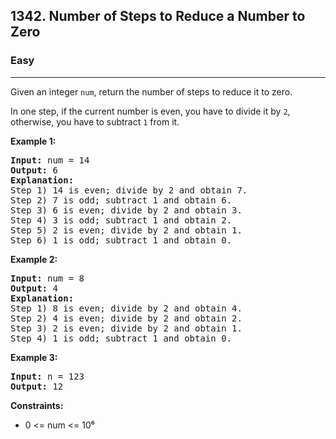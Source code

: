 <h2>1342. Number of Steps to Reduce a Number to Zero</h2>
<h3>Easy</h3>
<hr>
<div>
<p>Given an integer <code>num</code>, return the number of steps to reduce it to zero.

In one step, if the current number is even, you have to divide it by <code>2</code>, otherwise, you have to subtract <code>1</code> from it.</p>

<p><b>Example 1: </b></p>

<pre><strong>Input:</strong> num = 14
<strong>Output:</strong> 6
<strong>Explanation:</strong> 
Step 1) 14 is even; divide by 2 and obtain 7. 
Step 2) 7 is odd; subtract 1 and obtain 6.
Step 3) 6 is even; divide by 2 and obtain 3. 
Step 4) 3 is odd; subtract 1 and obtain 2. 
Step 5) 2 is even; divide by 2 and obtain 1. 
Step 6) 1 is odd; subtract 1 and obtain 0.
</pre>

<p><b>Example 2: </b></p>

<pre><strong>Input:</strong> num = 8
<strong>Output:</strong> 4
<strong>Explanation:</strong> 
Step 1) 8 is even; divide by 2 and obtain 4. 
Step 2) 4 is even; divide by 2 and obtain 2. 
Step 3) 2 is even; divide by 2 and obtain 1. 
Step 4) 1 is odd; subtract 1 and obtain 0.
</pre>

<p><b>Example 3: </b></p>

<pre><strong>Input:</strong> n = 123
<strong>Output:</strong> 12
</pre>

<p><b>Constraints:</b></p>
<ul> 
   <li>0 <= num <= 10⁶</li>
</ul>
</div>
